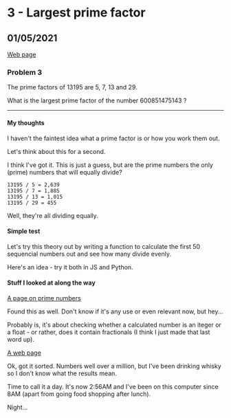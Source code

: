 # 3 - Largest prime factor

## 01/05/2021

[Web page](https://projecteuler.net/problem=3)

### Problem 3

The prime factors of 13195 are 5, 7, 13 and 29.

What is the largest prime factor of the number 600851475143 ?

---

#### My thoughts

I haven't the faintest idea what a prime factor is or how you work them out.

Let's think about this for a second.

I think I've got it. This is just a guess, but are the prime numbers the only (prime) numbers that will equally divide?

    13195 / 5 = 2,639
    13195 / 7 = 1,885
    13195 / 13 = 1,015
    13195 / 29 = 455

Well, they're all dividing equally.

#### Simple test

Let's try this theory out by writing a function to calculate the first 50 sequencial numbers out and see how many divide evenly.

Here's an idea - try it both in JS and Python.

#### Stuff I looked at along the way

[A page on prime numbers](<https://www.factmonster.com/math-science/mathematics/prime-numbers-facts-examples-table-of-all-up-to-1000#:~:text=To%20prove%20whether%20a%20number,number%20(see%20table%20below).>)

Found this as well. Don't know if it's any use or even relevant now, but hey...

Probably is, it's about checking whether a calculated number is an iteger or a float - or rather, does it contain fractionals (I think I just made that last word up).

[A web page](https://stackoverflow.com/questions/2304052/check-if-a-number-has-a-decimal-place-is-a-whole-number)

Ok, got it sorted. Numbers well over a million, but I've been drinking whisky so I don't know what the results mean.

Time to call it a day. It's now 2:56AM and I've been on this computer since 8AM (apart from going food shopping after lunch).

Night...

